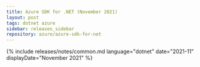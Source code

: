 ```yaml
---
title: Azure SDK for .NET (November 2021)
layout: post
tags: dotnet azure
sidebar: releases_sidebar
repository: azure/azure-sdk-for-net
---
```

{% include releases/notes/common.md language="dotnet" date="2021-11" displayDate="November 2021" %}
